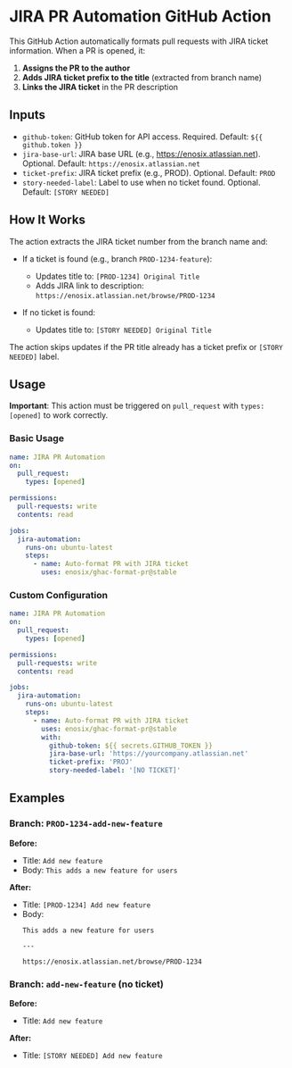 # JIRA PR Automation GitHub Action

This GitHub Action automatically formats pull requests with JIRA ticket information. When a PR is opened, it:

1. **Assigns the PR to the author**
2. **Adds JIRA ticket prefix to the title** (extracted from branch name)
3. **Links the JIRA ticket** in the PR description

## Inputs

- `github-token`: GitHub token for API access. Required. Default: `${{ github.token }}`
- `jira-base-url`: JIRA base URL (e.g., https://enosix.atlassian.net). Optional. Default: `https://enosix.atlassian.net`
- `ticket-prefix`: JIRA ticket prefix (e.g., PROD). Optional. Default: `PROD`
- `story-needed-label`: Label to use when no ticket found. Optional. Default: `[STORY NEEDED]`

## How It Works

The action extracts the JIRA ticket number from the branch name and:

- If a ticket is found (e.g., branch `PROD-1234-feature`):
  - Updates title to: `[PROD-1234] Original Title`
  - Adds JIRA link to description: `https://enosix.atlassian.net/browse/PROD-1234`
  
- If no ticket is found:
  - Updates title to: `[STORY NEEDED] Original Title`

The action skips updates if the PR title already has a ticket prefix or `[STORY NEEDED]` label.

## Usage

**Important**: This action must be triggered on `pull_request` with `types: [opened]` to work correctly.

### Basic Usage

```yaml
name: JIRA PR Automation
on:
  pull_request:
    types: [opened]

permissions:
  pull-requests: write
  contents: read

jobs:
  jira-automation:
    runs-on: ubuntu-latest
    steps:
      - name: Auto-format PR with JIRA ticket
        uses: enosix/ghac-format-pr@stable
```

### Custom Configuration

```yaml
name: JIRA PR Automation
on:
  pull_request:
    types: [opened]

permissions:
  pull-requests: write
  contents: read

jobs:
  jira-automation:
    runs-on: ubuntu-latest
    steps:
      - name: Auto-format PR with JIRA ticket
        uses: enosix/ghac-format-pr@stable
        with:
          github-token: ${{ secrets.GITHUB_TOKEN }}
          jira-base-url: 'https://yourcompany.atlassian.net'
          ticket-prefix: 'PROJ'
          story-needed-label: '[NO TICKET]'
```

## Examples

### Branch: `PROD-1234-add-new-feature`
**Before:**
- Title: `Add new feature`
- Body: `This adds a new feature for users`

**After:**
- Title: `[PROD-1234] Add new feature`
- Body: 
  ```
  This adds a new feature for users
  
  ---
  
  https://enosix.atlassian.net/browse/PROD-1234
  ```

### Branch: `add-new-feature` (no ticket)
**Before:**
- Title: `Add new feature`

**After:**
- Title: `[STORY NEEDED] Add new feature`
